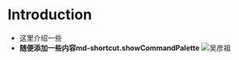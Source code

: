 # Introduction

* 这里介绍一些
* **随便添加一些内容md-shortcut.showCommandPalette**
![吴彦祖](https://daluobohao-1257969677.cos.ap-beijing.myqcloud.com/%E7%85%A7%E7%89%87-%E7%BE%A4%E9%87%8C-%E5%90%B4%E5%BD%A6%E7%A5%96.png)
